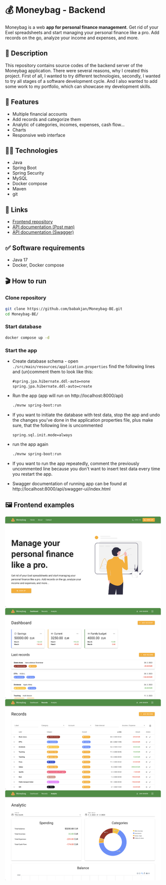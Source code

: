 # 💰 Moneybag - Backend

Moneybag is a web **app for personal finance management**. Get rid of your Exel
spreadsheets and start managing your personal finance like a pro. Add records
on the go, analyze your income and expenses, and more.

## 📝 Description

This repository contains source codes of the backend server of the Moneybag application. There were several reasons, why I created this project. First of all, I wanted to try different technologies, secondly, I wanted to try all stages of a software development cycle. And I also wanted to add some work to my portfolio, which can showcase my development skills.

## 🚀 Features

- Multiple financial accounts
- Add records and categorize them
- Analytic of categories, incomes, expenses, cash flow...
- Charts
- Responsive web interface

## 🧑‍🔬 Technologies

- Java
- Spring Boot
- Spring Security
- MySQL
- Docker compose
- Maven
- git

## 🔗 Links

- [Frontend repository](https://github.com/babakjan/Moneybag-FE)
- [API documentation (Post man)](https://documenter.getpostman.com/view/13190557/2s93CRKWwv#b9ffcedf-337f-4546-8095-5740e9047e96)
- [API documentation (Swagger)](https://babakjan.github.io/Moneybag-BE/)

## ✅ Software requirements
- Java 17
- Docker, Docker compose

## 🎬 How to run

### Clone repository

```bash
git clone https://github.com/babakjan/Moneybag-BE.git
cd Moneybag-BE/
```

### Start database

```bash
docker compose up -d
```

### Start the app

- Create database schema - open `./src/main/resources/application.properties` find the following lines and (un)comment them
  to look like this:
    ```
    #spring.jpa.hibernate.ddl-auto=none
    spring.jpa.hibernate.ddl-auto=create
    ```
- Run the app (app will run on http://localhost:8000/api)
    ```bash
    ./mvnw spring-boot:run
    ```
- If you want to initiate the database with test data, stop the app and undo the changes you've done in the application
  properties file,
  plus make sure, that the following line is uncommented
  ```
  spring.sql.init.mode=always
  ```
- run the app again
    ```bash
    ./mvnw spring-boot:run
    ```
- If you want to run the app repeatedly, comment the previously uncommented line because you don't want to insert test data
  every time you restart the app.

- Swagger documentation of running app can be found at http://localhost:8000/api/swagger-ui/index.html

## 🖼️ Frontend examples

<img src="./assets/images/landing.png" alt="Landing" style="border-radius: 0.25rem" />
<img src="./assets/images/dashboard.png" alt="Dashboard" style="border-radius: 0.25rem" />
<img src="./assets/images/records.png" alt="Records" style="border-radius: 0.25rem" />
<img src="./assets/images/analytic.png" alt="Analytic" style="border-radius: 0.25rem" />

